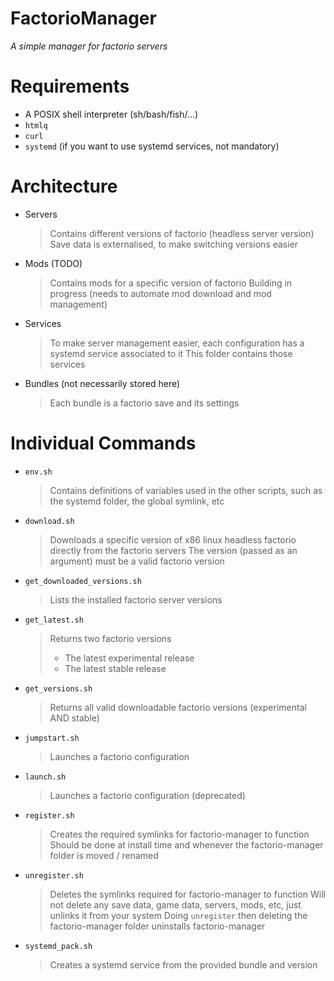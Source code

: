 # FactorioManager
*A simple manager for factorio servers*

# Requirements
- A POSIX shell interpreter (sh/bash/fish/...)
- `htmlq`
- `curl`
- `systemd` (if you want to use systemd services, not mandatory)

# Architecture

- Servers
    > Contains different versions of factorio (headless server version)
    > Save data is externalised, to make switching versions easier
- Mods (TODO)
    > Contains mods for a specific version of factorio
    > Building in progress (needs to automate mod download and mod management)
- Services
    > To make server management easier, each configuration has a systemd service associated to it
    > This folder contains those services
- Bundles (not necessarily stored here)
    > Each bundle is a factorio save and its settings

# Individual Commands

- `env.sh`
    > Contains definitions of variables used in the other scripts, such as the systemd folder, the global symlink, etc
- `download.sh`
    > Downloads a specific version of x86 linux headless factorio directly from the factorio servers
    > The version (passed as an argument) must be a valid factorio version
- `get_downloaded_versions.sh`
    > Lists the installed factorio server versions
- `get_latest.sh`
    > Returns two factorio versions
    > - The latest experimental release
    > - The latest stable release
- `get_versions.sh`
    > Returns all valid downloadable factorio versions (experimental AND stable)
- `jumpstart.sh`
    > Launches a factorio configuration
- `launch.sh`
    > Launches a factorio configuration (deprecated)
- `register.sh`
    > Creates the required symlinks for factorio-manager to function
    > Should be done at install time and whenever the factorio-manager folder is moved / renamed
- `unregister.sh`
    > Deletes the symlinks required for factorio-manager to function
    > Will not delete any save data, game data, servers, mods, etc, just unlinks it from your system
    > Doing `unregister` then deleting the factorio-manager folder uninstalls factorio-manager
- `systemd_pack.sh`
    > Creates a systemd service from the provided bundle and version
